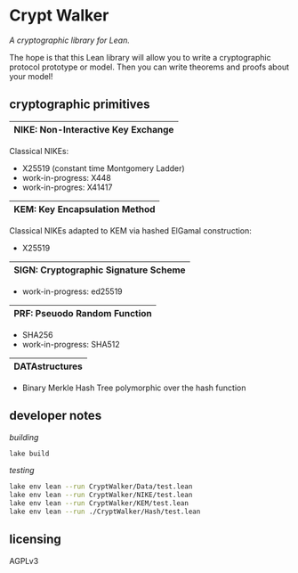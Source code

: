 # Crypt Walker

*A cryptographic library for Lean.*


The hope is that this Lean library will allow you to
write a cryptographic protocol prototype or model.
Then you can write theorems and proofs about your model!


## cryptographic primitives

| NIKE: Non-Interactive Key Exchange |
|:---:|

Classical NIKEs:
* X25519 (constant time Montgomery Ladder)
* work-in-progress: X448
* work-in-progres: X41417

| KEM: Key Encapsulation Method |
|:---:|

Classical NIKEs adapted to KEM via hashed ElGamal construction:
* X25519

| SIGN: Cryptographic Signature Scheme |
|:---:|
* work-in-progress: ed25519

| PRF: Pseuodo Random Function |
|:---:|
* SHA256
* work-in-progress: SHA512

| DATAstructures |
|:---:|
* Binary Merkle Hash Tree polymorphic over the hash function


## developer notes

*building*

```bash
lake build
```

*testing*

```bash
lake env lean --run CryptWalker/Data/test.lean
lake env lean --run CryptWalker/NIKE/test.lean
lake env lean --run CryptWalker/KEM/test.lean
lake env lean --run ./CryptWalker/Hash/test.lean
```

## licensing

AGPLv3

